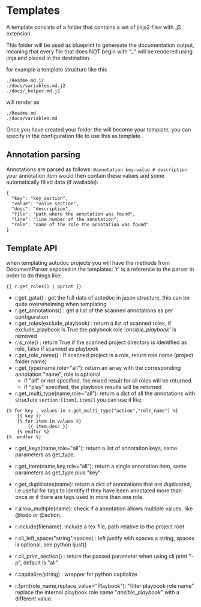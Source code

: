 # Templates

A template consists of a folder that contains a set of jinja2 files with .j2 extension.

This folder will be used as blueprint to genereate the documentation output, meaning that every file that does NOT begin
with "_" will be rendered using jinja and placed in the destination.

for example a template structure like this

    ./Readme.md.j2
    ./docs/variables.md.j2
    ./docs/_helper.md.j2

will render as 

    ./Readme.md
    ./docs/variables.md
    
Once you have created your folder the will become your template, you can specify in the configuration file to 
use this as template.

## Annotation parsing

Annotations are parsed as follows: `@annotation key:value # description`
your annotation item would then contain these values and some automatically filled data (if available):
```
{
  "key": "key section",
  "value": "value section",
  "desc": "description",
  "file": "path where the annotation was found",
  "line": "line number of the annotation",
  "role": "name of the role the annotation was found"
}
```


## Template API
when templating autodoc projects you will have the methods from DocumentParser exposed in the templates:
'r' is a reference to the parser in order to do things like:
```
{{ r.get_roles() | pprint }}
```

* r.get_gata() : get the full data of autodoc in jason structure, this can be quite overwhelming when templating
* r.get_annotations() : get a list of the scanned annotations as per configuration
* r.get_roles(exclude_playbook) : return a list of scanned roles, if exclude_playbook is True the palybook 
role '_ansible_playbook_' is removed
* r.is_role() : return True if the scanned project directory is identified as role, false if scanned as playbook
* r.get_role_name() : If scanned project is a role, return role name (project folder name)
* r.get_type(name,role="all"): return an array with the corresponding annotation "name", role is optional
  * if "all" or not specified, the mixed result for all roles will be returned
  * if "play" specified, the playbook results will be returned
* r.get_multi_type(name,role="all"): return a dict of all the annotations with structure `section:[item1,item2]`
you can use it like:
``` 
{% for key , values in r.get_multi_type("action","role_name") %}
    {{ key }}
    {% for item in values %}
        {{ item.desc }}
    {% endfor %}
{%  endfor %}
```  
* r.get_keys(name,role="all"): return a list of annotation keys, same parameters as get_type.
* r.get_item(name,key,role="all"): return a single annotation item, same parameters as get_type plus "key"
* r.get_duplicates(name): return a dict of annotations that are duplicated, i.e useful for tags to identify 
if they have been annotated more than once or if there are tags used in more than one role.
* r.allow_multiple(name): check if a annotation allows multiple values, like @todo or @action.
* r.include(filename): include a tex file, path relative to the project root 

* r.cli_left_space("string",spaces) : left justify with spaces a string, spaces is optional, see python ljust()
* r.cli_print_section() : return the passed parameter when using cli print "-p", default is "all"

* r.capitalize(string) : wrapper for python capitalize
* r.fprn(role_name,replace_value="Playbook"): "filter playbook role name" replace the internal playbook role name 
"_ansible_playbook_" with a different value.